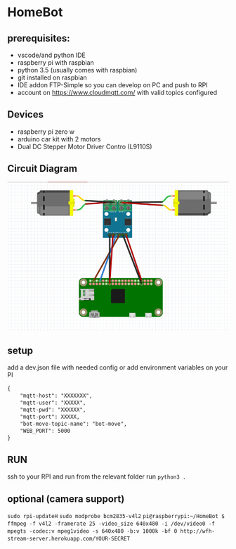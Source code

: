 # HomeBot

## prerequisites:
- vscode/and python IDE
- raspberry pi with raspbian
- python 3.5 (usually comes with raspbian)
- git installed on raspbian
- IDE addon FTP-Simple so you can develop on PC and push to RPI
- account on https://www.cloudmqtt.com/ with valid topics configured


## Devices
- raspberry pi zero w
- arduino car kit with 2 motors
- Dual DC Stepper Motor Driver Contro (L9110S)

## Circuit Diagram
![Circuit](https://github.com/AmirSasson/HomeBot/blob/dev/images/motors.png)


## setup
add a dev.json file with needed config or add environment variables on your PI
```
{
    "mqtt-host": "XXXXXXX",
    "mqtt-user": "XXXXX",
    "mqtt-pwd": "XXXXXX",
    "mqtt-port": XXXXX,
    "bot-move-topic-name": "bot-move",
    "WEB_PORT": 5000
}
```

## RUN
ssh to your RPI and run from the relevant folder run `python3 .`


## optional (camera support)
`sudo rpi-updateH`
`sudo modprobe bcm2835-v4l2`
`pi@raspberrypi:~/HomeBot $ ffmpeg -f v4l2 -framerate 25 -video_size 640x480 -i /dev/video0 -f mpegts -codec:v mpeg1video -s 640x480 -b:v 1000k -bf 0 http://wfh-stream-server.herokuapp.com/YOUR-SECRET`
